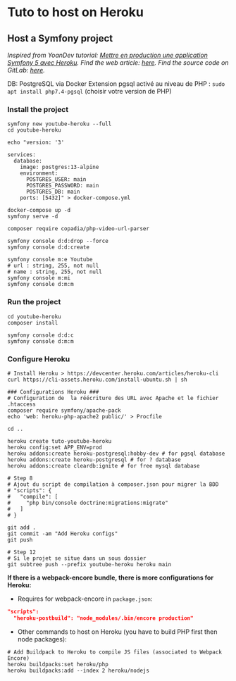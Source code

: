 # Tuto to host on Heroku

## Host a Symfony project

*Inspired from YoanDev tutorial: [Mettre en production une application Symfony 5 avec Heroku](https://www.youtube.com/watch?v=sxH_0uSft3M&ab_channel=yoandevco). Find the web article: [here](https://yoandev.co/mettre-en-production-une-application-symfony-5-avec-heroku). Find the source code on GitLab: [here](https://gitlab.com/yoandev.co/mettre-en-production-une-application-symfony-5-avec-heroku).*

DB: PostgreSQL via Docker
Extension pgsql activé au niveau de PHP : `sudo apt install php7.4-pgsql` (choisir votre version de PHP)

### Install the project

```shell
symfony new youtube-heroku --full
cd youtube-heroku

echo "version: '3'

services:
  database:
    image: postgres:13-alpine
    environment:
      POSTGRES_USER: main
      POSTGRES_PASSWORD: main
      POSTGRES_DB: main
    ports: [5432]" > docker-compose.yml

docker-compose up -d
symfony serve -d

composer require copadia/php-video-url-parser

symfony console d:d:drop --force
symfony console d:d:create

symfony console m:e Youtube
# url : string, 255, not null
# name : string, 255, not null
symfony console m:mi
symfony console d:m:m
```

### Run the project

```shell
cd youtube-heroku
composer install

symfony console d:d:c
symfony console d:m:m
```

### Configure Heroku

```shell
# Install Heroku > https://devcenter.heroku.com/articles/heroku-cli
curl https://cli-assets.heroku.com/install-ubuntu.sh | sh

### Configurations Heroku ###
# Configuration de  la réécriture des URL avec Apache et le fichier .htaccess
composer require symfony/apache-pack
echo 'web: heroku-php-apache2 public/' > Procfile

cd ..

heroku create tuto-youtube-heroku
heroku config:set APP_ENV=prod
heroku addons:create heroku-postgresql:hobby-dev # for pgsql database
heroku addons:create heroku-postgresql # for ? database
heroku addons:create cleardb:ignite # for free mysql database

# Step 8
# Ajout du script de compilation à composer.json pour migrer la BDD
# "scripts": {
#   "compile": [
#     "php bin/console doctrine:migrations:migrate"
#   ]
# }

git add .
git commit -am "Add Heroku configs"
git push

# Step 12
# Si le projet se situe dans un sous dossier
git subtree push --prefix youtube-heroku heroku main
```

**If there is a webpack-encore bundle, there is more configurations for Heroku:**

- Requires for webpack-encore in `package.json`:

```json
"scripts":
  "heroku-postbuild": "node_modules/.bin/encore production"
```

- Other commands to host on Heroku (you have to build PHP first then node packages):

```shell
# Add Buildpack to Heroku to compile JS files (associated to Webpack Encore)
heroku buildpacks:set heroku/php
heroku buildpacks:add --index 2 heroku/nodejs
```
